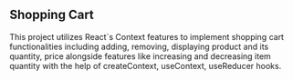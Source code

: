 ## Shopping Cart

This project utilizes React`s Context features to implement shopping cart functionalities including adding, removing, displaying product and its quantity, price alongside features like increasing and decreasing item quantity with the help of createContext, useContext, useReducer hooks. 
